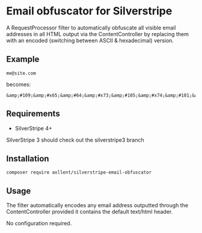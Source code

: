 Email obfuscator for Silverstripe
====
A RequestProcessor filter to automatically obfuscate all visible email
addresses in all HTML output via the ContentController by replacing
them with an encoded (switching between ASCII & hexadecimal) version.

## Example
```
me@site.com
```
becomes:
```
&amp;#109;&amp;#x65;&amp;#64;&amp;#x73;&amp;#105;&amp;#x74;&amp;#101;&amp;#x2e;&amp;#99;&amp;#x6f;&amp;#109;
```

## Requirements
* SilverStripe 4+

SilverStripe 3 should check out the silverstripe3 branch

## Installation
`composer require axllent/silverstripe-email-obfuscator`

## Usage
The filter automatically encodes any email address outputted through the
ContentController provided it contains the default text/html header.

No configuration required.
